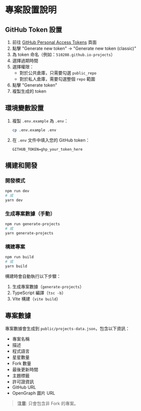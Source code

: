 # 專案設置說明

## GitHub Token 設置

1. 前往 [GitHub Personal Access Tokens](https://github.com/settings/tokens) 頁面
2. 點擊 "Generate new token" -> "Generate new token (classic)"
3. 為 token 命名（例如：`510208.github.io-projects`）
4. 選擇過期時間
5. 選擇權限：
   - 對於公共倉庫，只需要勾選 `public_repo`
   - 對於私人倉庫，需要勾選整個 `repo` 範圍
6. 點擊 "Generate token"
7. 複製生成的 token

## 環境變數設置

1. 複製 `.env.example` 為 `.env`：

   ```bash
   cp .env.example .env
   ```

2. 在 `.env` 文件中填入您的 GitHub token：
   ```
   GITHUB_TOKEN=ghp_your_token_here
   ```

## 構建和開發

### 開發模式

```bash
npm run dev
# 或
yarn dev
```

### 生成專案數據（手動）

```bash
npm run generate-projects
# 或
yarn generate-projects
```

### 構建專案

```bash
npm run build
# 或
yarn build
```

構建時會自動執行以下步驟：

1. 生成專案數據（`generate-projects`）
2. TypeScript 編譯（`tsc -b`）
3. Vite 構建（`vite build`）

## 專案數據

專案數據會生成到 `public/projects-data.json`，包含以下資訊：

- 專案名稱
- 描述
- 程式語言
- 星星數量
- Fork 數量
- 最後更新時間
- 主題標籤
- 許可證資訊
- GitHub URL
- OpenGraph 圖片 URL

> **注意**: 只會包含非 Fork 的專案。
